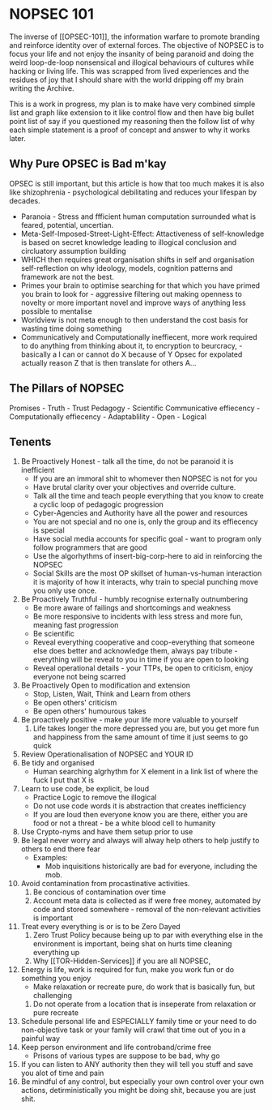 # NOPSEC 101

The inverse of [[OPSEC-101]], the information warfare to promote branding and reinforce identity over of external forces. The objective of NOPSEC is to focus your life and not enjoy the insanity of being paranoid and doing the weird loop-de-loop nonsensical and illogical behaviours of cultures while hacking or living life. This was scrapped from lived experiences and the residues of joy that I should share with the world dripping off my brain writing the Archive.


This is a work in progress, my plan is to make have very combined simple list and graph like extension to it like control flow and then have big bullet point list of say if you questioned my reasoning then the follow list of why each simple statement is a proof of concept and answer to why it works later.

## Why Pure OPSEC is Bad m'kay

OPSEC is still important, but this article is how that too much makes it is also like shizophrenia - psychological debilitating and reduces your lifespan by decades.
- Paranoia - Stress and ffficient human computation surrounded what is feared, potential, uncertian.
- Meta-Self-Imposed-Street-Light-Effect: Attactiveness of self-knowledge is based on secret knowledge leading to illogical conclusion and circluatory assumption building 
- WHICH then requires great organisation shifts in self and organisation self-reflection on why ideology, models, cognition patterns and framework are not the best.
- Primes your brain to optimise searching for that which you have primed you brain to look for - aggressive filtering out making openness to novelty or more important novel and improve ways of anything less possible to mentalise
- Worldview is not meta enough to then understand the cost basis for wasting time doing something
- Communicatively and Computationally ineffiecent, more work required to do anything from thinking about it, to encryption to beurcracy, - basically a I can or cannot do X because of Y Opsec for expolated actually reason Z that is then translate for others A...


## The Pillars of NOPSEC
Promises - Truth - Trust
Pedagogy - Scientific
Communicative effiecency - Computationally effiecency - Adaptablility - Open - Logical


## Tenents

1. Be Proactively Honest - talk all the time, do not be paranoid it is inefficient
	-  If you are an immoral shit to whomever then NOPSEC is not for you
    -  Have brutal clarity over your objectives and override culture.
    - Talk all the time and teach people everything that you know to create a cyclic loop of pedagogic progression
	- Cyber-Agencies and Authority have all the power and resources
	- You are not special and no one is, only the group and its effiecency is special
	- Have social media accounts for specific goal - want to program only follow programmers that are good
	- Use the algorhythms of insert-big-corp-here to aid in reinforcing the NOPSEC
	- Social Skills are the most OP skillset of human-vs-human interaction it is majority of how it interacts, why train to special punching move you only use once.
3. Be  Proactively Truthful - humbly recognise externally outnumbering
	- Be more aware of failings and shortcomings and weakness
	- Be more responsive to incidents with less stress and more fun, meaning fast progression
	- Be scientific
	- Reveal everything cooperative and coop-everything that someone else does better and acknowledge them, always pay tribute - everything will be reveal to you in time if you are open to looking
	- Reveal operational details - your TTPs, be open to criticism, enjoy everyone not being scarred
4. Be Proactively Open to modification and extension
	- Stop, Listen, Wait, Think and Learn from others 
	- Be open others' criticism
	- Be open others' humourous takes
1. Be proactively positive - make your life more valuable to yourself
	1. Life takes longer the more depressed you are, but you get more fun and happiness from the same amount of time it just seems to go quick
2. Review Operationalisation of NOPSEC and YOUR ID
3. Be tidy and organised
	- Human searching algrhythm for X element in a link list of where the fuck I put that X is 
4. Learn to use code, be explicit, be loud
	- Practice Logic to remove the illogical
	- Do not use code words it is abstraction that creates inefficiency
	- If you are loud then everyone know you are there, either you are food or not a threat - be a white blood cell to humanity
5. Use Crypto-nyms and have them setup prior to use
6. Be legal never worry and always will alway help others to help justify to others to end there fear
	- Examples:
		- Mob inquisitions historically are bad for everyone, including the mob.
7. Avoid contamination from procastinative activities. 
	1. Be concious of contamination over time
	2. Account meta data is collected as if were free money, automated by code and stored somewhere - removal of the non-relevant activities is important
8. Treat every everything is or is to be Zero Dayed
	1. Zero Trust Policy because being up to par with everything else in the environment is important, being shat on hurts time cleaning everything up
	1. Why [[TOR-Hidden-Services]] if you are all NOPSEC, 
9. Energy is life, work is required for fun, make you work fun or do something you enjoy
	- Make relaxation or recreate pure, do work that is basically fun, but challenging
	1. Do not operate from a location that is inseperate from relaxation or pure recreate
10. Schedule personal life and ESPECIALLY family time or your need to do non-objective task or your family will crawl that time out of you in a painful way
11. Keep person environment and life controband/crime free
	- Prisons of various types are suppose to be bad, why go
12. If you can listen to ANY authority then they will tell you stuff and save you alot of time and pain
13. Be mindful of any control, but especially your own control over your own actions, detirministically you might be doing shit, because you are just shit. 
